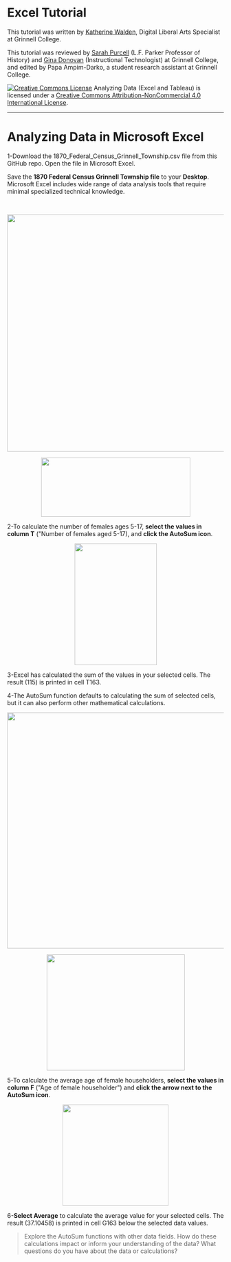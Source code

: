 # Excel Tutorial

This tutorial was written by <a href="https://www.grinnell.edu/users/waldenka">Katherine Walden</a>, Digital Liberal Arts Specialist at Grinnell College.

This tutorial was reviewed by <a href="https://www.grinnell.edu/users/purcelsj">Sarah Purcell</a> (L.F. Parker Professor of History) and <a href="https://www.grinnell.edu/users/donovang">Gina Donovan</a> (Instructional Technologist) at Grinnell College, and edited by Papa Ampim-Darko, a student research assistant at Grinnell College.

<a href="http://creativecommons.org/licenses/by-nc/4.0/" rel="license"><img style="border-width: 0;" src="https://i.creativecommons.org/l/by-nc/4.0/88x31.png" alt="Creative Commons License" /></a>
Analyzing Data (Excel and Tableau) is licensed under a <a href="http://creativecommons.org/licenses/by-nc/4.0/" rel="license">Creative Commons Attribution-NonCommercial 4.0 International License</a>.

<hr />

# Analyzing Data in Microsoft Excel

1-Download the 1870_Federal_Census_Grinnell_Township.csv file from this GitHub repo. Open the file in Microsoft Excel.

Save the <strong>1870 Federal Census Grinnell Township file</strong> to your <strong>Desktop</strong>. Microsoft Excel includes wide range of data analysis tools that require minimal specialized technical knowledge.

&nbsp;

<p align="center"><a href="https://github.com/kwaldenphd/excel-tutorial/blob/master/screenshots/Capture_2.png?raw=true"><img class="aligncenter" src="https://github.com/kwaldenphd/excel-tutorial/blob/master/screenshots/Capture_2.png?raw=true" alt="" width="840" height="550" /></a></p>

<p align="center"><a href="http://sarahjpurcell.sites.grinnell.edu/digital_methods/wp-content/uploads/2018/07/Capture_1.png"><img class="aligncenter" src="http://sarahjpurcell.sites.grinnell.edu/digital_methods/wp-content/uploads/2018/07/Capture_1.png" alt="" width="347" height="137" /></a></p>

2-To calculate the number of females ages 5-17, <strong>select the values in column T</strong> ("Number of females aged 5-17), and <strong>click the AutoSum icon</strong>.

<p align="center"><a href="http://sarahjpurcell.sites.grinnell.edu/digital_methods/wp-content/uploads/2018/07/Capture_3-1.png"><img class="aligncenter" src="http://sarahjpurcell.sites.grinnell.edu/digital_methods/wp-content/uploads/2018/07/Capture_3-1.png" alt="" width="191" height="282" /></a></p>

3-Excel has calculated the sum of the values in your selected cells. The result (115) is printed in cell T163.

4-The AutoSum function defaults to calculating the sum of selected cells, but it can also perform other mathematical calculations.

<p align="center"><a href="http://sarahjpurcell.sites.grinnell.edu/digital_methods/wp-content/uploads/2018/07/Capture_4-1.png"><img class="aligncenter" src="http://sarahjpurcell.sites.grinnell.edu/digital_methods/wp-content/uploads/2018/07/Capture_4-1-1024x667.png" alt="" width="840" height="547" /></a></p>

<p align="center"><a href="http://sarahjpurcell.sites.grinnell.edu/digital_methods/wp-content/uploads/2018/07/Capture_5-1.png"><img class="aligncenter" src="http://sarahjpurcell.sites.grinnell.edu/digital_methods/wp-content/uploads/2018/07/Capture_5-1.png" alt="" width="321" height="269" /></a></p>

5-To calculate the average age of female householders, <strong>select the values in column F</strong> ("Age of female householder") and <strong>click the arrow next to the AutoSum icon</strong>.

<p align="center"><a href="http://sarahjpurcell.sites.grinnell.edu/digital_methods/wp-content/uploads/2018/07/Capture_6-1.png"><img class="aligncenter" src="http://sarahjpurcell.sites.grinnell.edu/digital_methods/wp-content/uploads/2018/07/Capture_6-1.png" alt="" width="246" height="235" /></a></p>

6-<strong>Select Average</strong> to calculate the average value for your selected cells. The result (37.10458) is printed in cell G163 below the selected data values.

<blockquote>Explore the AutoSum functions with other data fields. How do these calculations impact or inform your understanding of the data? What questions do you have about the data or calculations?</blockquote>
